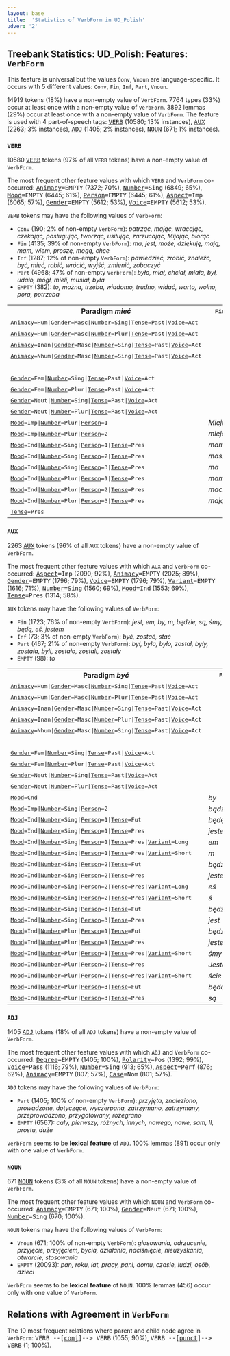 ```yaml
---
layout: base
title:  'Statistics of VerbForm in UD_Polish'
udver: '2'
---
```


## Treebank Statistics: UD_Polish: Features: `VerbForm`

This feature is universal but the values `Conv`, `Vnoun` are language-specific.
It occurs with 5 different values: `Conv`, `Fin`, `Inf`, `Part`, `Vnoun`.

14919 tokens (18%) have a non-empty value of `VerbForm`.
7764 types (33%) occur at least once with a non-empty value of `VerbForm`.
3892 lemmas (29%) occur at least once with a non-empty value of `VerbForm`.
The feature is used with 4 part-of-speech tags: <tt><a href="pl-pos-VERB.html">VERB</a></tt> (10580; 13% instances), <tt><a href="pl-pos-AUX.html">AUX</a></tt> (2263; 3% instances), <tt><a href="pl-pos-ADJ.html">ADJ</a></tt> (1405; 2% instances), <tt><a href="pl-pos-NOUN.html">NOUN</a></tt> (671; 1% instances).

### `VERB`

10580 <tt><a href="pl-pos-VERB.html">VERB</a></tt> tokens (97% of all `VERB` tokens) have a non-empty value of `VerbForm`.

The most frequent other feature values with which `VERB` and `VerbForm` co-occurred: <tt><a href="pl-feat-Animacy.html">Animacy</a></tt><tt>=EMPTY</tt> (7372; 70%), <tt><a href="pl-feat-Number.html">Number</a></tt><tt>=Sing</tt> (6849; 65%), <tt><a href="pl-feat-Mood.html">Mood</a></tt><tt>=EMPTY</tt> (6445; 61%), <tt><a href="pl-feat-Person.html">Person</a></tt><tt>=EMPTY</tt> (6445; 61%), <tt><a href="pl-feat-Aspect.html">Aspect</a></tt><tt>=Imp</tt> (6065; 57%), <tt><a href="pl-feat-Gender.html">Gender</a></tt><tt>=EMPTY</tt> (5612; 53%), <tt><a href="pl-feat-Voice.html">Voice</a></tt><tt>=EMPTY</tt> (5612; 53%).

`VERB` tokens may have the following values of `VerbForm`:

* `Conv` (190; 2% of non-empty `VerbForm`): <em>patrząc, mając, wracając, czekając, posługując, tworząc, usiłując, zarzucając, Mijając, biorąc</em>
* `Fin` (4135; 39% of non-empty `VerbForm`): <em>ma, jest, może, dziękuję, mają, mam, wiem, proszę, mogą, chce</em>
* `Inf` (1287; 12% of non-empty `VerbForm`): <em>powiedzieć, zrobić, znaleźć, być, mieć, robić, wrócić, wyjść, zmienić, zobaczyć</em>
* `Part` (4968; 47% of non-empty `VerbForm`): <em>było, miał, chciał, miała, był, udało, mógł, mieli, musiał, była</em>
* `EMPTY` (382): <em>to, można, trzeba, wiadomo, trudno, widać, warto, wolno, pora, potrzeba</em>

<table>
  <tr><th>Paradigm <i>mieć</i></th><th><tt>Fin</tt></th><th><tt>Inf</tt></th><th><tt>Part</tt></th><th><tt>Conv</tt></th></tr>
  <tr><td><tt><tt><a href="pl-feat-Animacy.html">Animacy</a></tt><tt>=Hum</tt>|<tt><a href="pl-feat-Gender.html">Gender</a></tt><tt>=Masc</tt>|<tt><a href="pl-feat-Number.html">Number</a></tt><tt>=Sing</tt>|<tt><a href="pl-feat-Tense.html">Tense</a></tt><tt>=Past</tt>|<tt><a href="pl-feat-Voice.html">Voice</a></tt><tt>=Act</tt></tt></td><td></td><td></td><td><em>miał</em></td><td></td></tr>
  <tr><td><tt><tt><a href="pl-feat-Animacy.html">Animacy</a></tt><tt>=Hum</tt>|<tt><a href="pl-feat-Gender.html">Gender</a></tt><tt>=Masc</tt>|<tt><a href="pl-feat-Number.html">Number</a></tt><tt>=Plur</tt>|<tt><a href="pl-feat-Tense.html">Tense</a></tt><tt>=Past</tt>|<tt><a href="pl-feat-Voice.html">Voice</a></tt><tt>=Act</tt></tt></td><td></td><td></td><td><em>mieli</em></td><td></td></tr>
  <tr><td><tt><tt><a href="pl-feat-Animacy.html">Animacy</a></tt><tt>=Inan</tt>|<tt><a href="pl-feat-Gender.html">Gender</a></tt><tt>=Masc</tt>|<tt><a href="pl-feat-Number.html">Number</a></tt><tt>=Sing</tt>|<tt><a href="pl-feat-Tense.html">Tense</a></tt><tt>=Past</tt>|<tt><a href="pl-feat-Voice.html">Voice</a></tt><tt>=Act</tt></tt></td><td></td><td></td><td><em>miał</em></td><td></td></tr>
  <tr><td><tt><tt><a href="pl-feat-Animacy.html">Animacy</a></tt><tt>=Nhum</tt>|<tt><a href="pl-feat-Gender.html">Gender</a></tt><tt>=Masc</tt>|<tt><a href="pl-feat-Number.html">Number</a></tt><tt>=Sing</tt>|<tt><a href="pl-feat-Tense.html">Tense</a></tt><tt>=Past</tt>|<tt><a href="pl-feat-Voice.html">Voice</a></tt><tt>=Act</tt></tt></td><td></td><td></td><td><em>miał</em></td><td></td></tr>
  <tr><td><tt></tt></td><td></td><td><em>mieć</em></td><td></td><td></td></tr>
  <tr><td><tt><tt><a href="pl-feat-Gender.html">Gender</a></tt><tt>=Fem</tt>|<tt><a href="pl-feat-Number.html">Number</a></tt><tt>=Sing</tt>|<tt><a href="pl-feat-Tense.html">Tense</a></tt><tt>=Past</tt>|<tt><a href="pl-feat-Voice.html">Voice</a></tt><tt>=Act</tt></tt></td><td></td><td></td><td><em>miała</em></td><td></td></tr>
  <tr><td><tt><tt><a href="pl-feat-Gender.html">Gender</a></tt><tt>=Fem</tt>|<tt><a href="pl-feat-Number.html">Number</a></tt><tt>=Plur</tt>|<tt><a href="pl-feat-Tense.html">Tense</a></tt><tt>=Past</tt>|<tt><a href="pl-feat-Voice.html">Voice</a></tt><tt>=Act</tt></tt></td><td></td><td></td><td><em>miały</em></td><td></td></tr>
  <tr><td><tt><tt><a href="pl-feat-Gender.html">Gender</a></tt><tt>=Neut</tt>|<tt><a href="pl-feat-Number.html">Number</a></tt><tt>=Sing</tt>|<tt><a href="pl-feat-Tense.html">Tense</a></tt><tt>=Past</tt>|<tt><a href="pl-feat-Voice.html">Voice</a></tt><tt>=Act</tt></tt></td><td></td><td></td><td><em>miało</em></td><td></td></tr>
  <tr><td><tt><tt><a href="pl-feat-Gender.html">Gender</a></tt><tt>=Neut</tt>|<tt><a href="pl-feat-Number.html">Number</a></tt><tt>=Plur</tt>|<tt><a href="pl-feat-Tense.html">Tense</a></tt><tt>=Past</tt>|<tt><a href="pl-feat-Voice.html">Voice</a></tt><tt>=Act</tt></tt></td><td></td><td></td><td><em>miały</em></td><td></td></tr>
  <tr><td><tt><tt><a href="pl-feat-Mood.html">Mood</a></tt><tt>=Imp</tt>|<tt><a href="pl-feat-Number.html">Number</a></tt><tt>=Plur</tt>|<tt><a href="pl-feat-Person.html">Person</a></tt><tt>=1</tt></tt></td><td><em>Miejmy</em></td><td></td><td></td><td></td></tr>
  <tr><td><tt><tt><a href="pl-feat-Mood.html">Mood</a></tt><tt>=Imp</tt>|<tt><a href="pl-feat-Number.html">Number</a></tt><tt>=Plur</tt>|<tt><a href="pl-feat-Person.html">Person</a></tt><tt>=2</tt></tt></td><td><em>miejcie</em></td><td></td><td></td><td></td></tr>
  <tr><td><tt><tt><a href="pl-feat-Mood.html">Mood</a></tt><tt>=Ind</tt>|<tt><a href="pl-feat-Number.html">Number</a></tt><tt>=Sing</tt>|<tt><a href="pl-feat-Person.html">Person</a></tt><tt>=1</tt>|<tt><a href="pl-feat-Tense.html">Tense</a></tt><tt>=Pres</tt></tt></td><td><em>mam</em></td><td></td><td></td><td></td></tr>
  <tr><td><tt><tt><a href="pl-feat-Mood.html">Mood</a></tt><tt>=Ind</tt>|<tt><a href="pl-feat-Number.html">Number</a></tt><tt>=Sing</tt>|<tt><a href="pl-feat-Person.html">Person</a></tt><tt>=2</tt>|<tt><a href="pl-feat-Tense.html">Tense</a></tt><tt>=Pres</tt></tt></td><td><em>masz</em></td><td></td><td></td><td></td></tr>
  <tr><td><tt><tt><a href="pl-feat-Mood.html">Mood</a></tt><tt>=Ind</tt>|<tt><a href="pl-feat-Number.html">Number</a></tt><tt>=Sing</tt>|<tt><a href="pl-feat-Person.html">Person</a></tt><tt>=3</tt>|<tt><a href="pl-feat-Tense.html">Tense</a></tt><tt>=Pres</tt></tt></td><td><em>ma</em></td><td></td><td></td><td></td></tr>
  <tr><td><tt><tt><a href="pl-feat-Mood.html">Mood</a></tt><tt>=Ind</tt>|<tt><a href="pl-feat-Number.html">Number</a></tt><tt>=Plur</tt>|<tt><a href="pl-feat-Person.html">Person</a></tt><tt>=1</tt>|<tt><a href="pl-feat-Tense.html">Tense</a></tt><tt>=Pres</tt></tt></td><td><em>mamy</em></td><td></td><td></td><td></td></tr>
  <tr><td><tt><tt><a href="pl-feat-Mood.html">Mood</a></tt><tt>=Ind</tt>|<tt><a href="pl-feat-Number.html">Number</a></tt><tt>=Plur</tt>|<tt><a href="pl-feat-Person.html">Person</a></tt><tt>=2</tt>|<tt><a href="pl-feat-Tense.html">Tense</a></tt><tt>=Pres</tt></tt></td><td><em>macie</em></td><td></td><td></td><td></td></tr>
  <tr><td><tt><tt><a href="pl-feat-Mood.html">Mood</a></tt><tt>=Ind</tt>|<tt><a href="pl-feat-Number.html">Number</a></tt><tt>=Plur</tt>|<tt><a href="pl-feat-Person.html">Person</a></tt><tt>=3</tt>|<tt><a href="pl-feat-Tense.html">Tense</a></tt><tt>=Pres</tt></tt></td><td><em>mają</em></td><td></td><td></td><td></td></tr>
  <tr><td><tt><tt><a href="pl-feat-Tense.html">Tense</a></tt><tt>=Pres</tt></tt></td><td></td><td></td><td></td><td><em>mając</em></td></tr>
</table>

### `AUX`

2263 <tt><a href="pl-pos-AUX.html">AUX</a></tt> tokens (96% of all `AUX` tokens) have a non-empty value of `VerbForm`.

The most frequent other feature values with which `AUX` and `VerbForm` co-occurred: <tt><a href="pl-feat-Aspect.html">Aspect</a></tt><tt>=Imp</tt> (2090; 92%), <tt><a href="pl-feat-Animacy.html">Animacy</a></tt><tt>=EMPTY</tt> (2025; 89%), <tt><a href="pl-feat-Gender.html">Gender</a></tt><tt>=EMPTY</tt> (1796; 79%), <tt><a href="pl-feat-Voice.html">Voice</a></tt><tt>=EMPTY</tt> (1796; 79%), <tt><a href="pl-feat-Variant.html">Variant</a></tt><tt>=EMPTY</tt> (1616; 71%), <tt><a href="pl-feat-Number.html">Number</a></tt><tt>=Sing</tt> (1560; 69%), <tt><a href="pl-feat-Mood.html">Mood</a></tt><tt>=Ind</tt> (1553; 69%), <tt><a href="pl-feat-Tense.html">Tense</a></tt><tt>=Pres</tt> (1314; 58%).

`AUX` tokens may have the following values of `VerbForm`:

* `Fin` (1723; 76% of non-empty `VerbForm`): <em>jest, em, by, m, będzie, są, śmy, będą, eś, jestem</em>
* `Inf` (73; 3% of non-empty `VerbForm`): <em>być, zostać, stać</em>
* `Part` (467; 21% of non-empty `VerbForm`): <em>był, była, było, został, były, została, byli, zostało, zostali, zostały</em>
* `EMPTY` (98): <em>to</em>

<table>
  <tr><th>Paradigm <i>być</i></th><th><tt>Fin</tt></th><th><tt>Inf</tt></th><th><tt>Part</tt></th></tr>
  <tr><td><tt><tt><a href="pl-feat-Animacy.html">Animacy</a></tt><tt>=Hum</tt>|<tt><a href="pl-feat-Gender.html">Gender</a></tt><tt>=Masc</tt>|<tt><a href="pl-feat-Number.html">Number</a></tt><tt>=Sing</tt>|<tt><a href="pl-feat-Tense.html">Tense</a></tt><tt>=Past</tt>|<tt><a href="pl-feat-Voice.html">Voice</a></tt><tt>=Act</tt></tt></td><td></td><td></td><td><em>był</em></td></tr>
  <tr><td><tt><tt><a href="pl-feat-Animacy.html">Animacy</a></tt><tt>=Hum</tt>|<tt><a href="pl-feat-Gender.html">Gender</a></tt><tt>=Masc</tt>|<tt><a href="pl-feat-Number.html">Number</a></tt><tt>=Plur</tt>|<tt><a href="pl-feat-Tense.html">Tense</a></tt><tt>=Past</tt>|<tt><a href="pl-feat-Voice.html">Voice</a></tt><tt>=Act</tt></tt></td><td></td><td></td><td><em>byli</em></td></tr>
  <tr><td><tt><tt><a href="pl-feat-Animacy.html">Animacy</a></tt><tt>=Inan</tt>|<tt><a href="pl-feat-Gender.html">Gender</a></tt><tt>=Masc</tt>|<tt><a href="pl-feat-Number.html">Number</a></tt><tt>=Sing</tt>|<tt><a href="pl-feat-Tense.html">Tense</a></tt><tt>=Past</tt>|<tt><a href="pl-feat-Voice.html">Voice</a></tt><tt>=Act</tt></tt></td><td></td><td></td><td><em>był</em></td></tr>
  <tr><td><tt><tt><a href="pl-feat-Animacy.html">Animacy</a></tt><tt>=Inan</tt>|<tt><a href="pl-feat-Gender.html">Gender</a></tt><tt>=Masc</tt>|<tt><a href="pl-feat-Number.html">Number</a></tt><tt>=Plur</tt>|<tt><a href="pl-feat-Tense.html">Tense</a></tt><tt>=Past</tt>|<tt><a href="pl-feat-Voice.html">Voice</a></tt><tt>=Act</tt></tt></td><td></td><td></td><td><em>były</em></td></tr>
  <tr><td><tt><tt><a href="pl-feat-Animacy.html">Animacy</a></tt><tt>=Nhum</tt>|<tt><a href="pl-feat-Gender.html">Gender</a></tt><tt>=Masc</tt>|<tt><a href="pl-feat-Number.html">Number</a></tt><tt>=Sing</tt>|<tt><a href="pl-feat-Tense.html">Tense</a></tt><tt>=Past</tt>|<tt><a href="pl-feat-Voice.html">Voice</a></tt><tt>=Act</tt></tt></td><td></td><td></td><td><em>był</em></td></tr>
  <tr><td><tt></tt></td><td></td><td><em>być</em></td><td></td></tr>
  <tr><td><tt><tt><a href="pl-feat-Gender.html">Gender</a></tt><tt>=Fem</tt>|<tt><a href="pl-feat-Number.html">Number</a></tt><tt>=Sing</tt>|<tt><a href="pl-feat-Tense.html">Tense</a></tt><tt>=Past</tt>|<tt><a href="pl-feat-Voice.html">Voice</a></tt><tt>=Act</tt></tt></td><td></td><td></td><td><em>była</em></td></tr>
  <tr><td><tt><tt><a href="pl-feat-Gender.html">Gender</a></tt><tt>=Fem</tt>|<tt><a href="pl-feat-Number.html">Number</a></tt><tt>=Plur</tt>|<tt><a href="pl-feat-Tense.html">Tense</a></tt><tt>=Past</tt>|<tt><a href="pl-feat-Voice.html">Voice</a></tt><tt>=Act</tt></tt></td><td></td><td></td><td><em>były</em></td></tr>
  <tr><td><tt><tt><a href="pl-feat-Gender.html">Gender</a></tt><tt>=Neut</tt>|<tt><a href="pl-feat-Number.html">Number</a></tt><tt>=Sing</tt>|<tt><a href="pl-feat-Tense.html">Tense</a></tt><tt>=Past</tt>|<tt><a href="pl-feat-Voice.html">Voice</a></tt><tt>=Act</tt></tt></td><td></td><td></td><td><em>było</em></td></tr>
  <tr><td><tt><tt><a href="pl-feat-Gender.html">Gender</a></tt><tt>=Neut</tt>|<tt><a href="pl-feat-Number.html">Number</a></tt><tt>=Plur</tt>|<tt><a href="pl-feat-Tense.html">Tense</a></tt><tt>=Past</tt>|<tt><a href="pl-feat-Voice.html">Voice</a></tt><tt>=Act</tt></tt></td><td></td><td></td><td><em>były</em></td></tr>
  <tr><td><tt><tt><a href="pl-feat-Mood.html">Mood</a></tt><tt>=Cnd</tt></tt></td><td><em>by</em></td><td></td><td></td></tr>
  <tr><td><tt><tt><a href="pl-feat-Mood.html">Mood</a></tt><tt>=Imp</tt>|<tt><a href="pl-feat-Number.html">Number</a></tt><tt>=Sing</tt>|<tt><a href="pl-feat-Person.html">Person</a></tt><tt>=2</tt></tt></td><td><em>bądź</em></td><td></td><td></td></tr>
  <tr><td><tt><tt><a href="pl-feat-Mood.html">Mood</a></tt><tt>=Ind</tt>|<tt><a href="pl-feat-Number.html">Number</a></tt><tt>=Sing</tt>|<tt><a href="pl-feat-Person.html">Person</a></tt><tt>=1</tt>|<tt><a href="pl-feat-Tense.html">Tense</a></tt><tt>=Fut</tt></tt></td><td><em>będę</em></td><td></td><td></td></tr>
  <tr><td><tt><tt><a href="pl-feat-Mood.html">Mood</a></tt><tt>=Ind</tt>|<tt><a href="pl-feat-Number.html">Number</a></tt><tt>=Sing</tt>|<tt><a href="pl-feat-Person.html">Person</a></tt><tt>=1</tt>|<tt><a href="pl-feat-Tense.html">Tense</a></tt><tt>=Pres</tt></tt></td><td><em>jestem</em></td><td></td><td></td></tr>
  <tr><td><tt><tt><a href="pl-feat-Mood.html">Mood</a></tt><tt>=Ind</tt>|<tt><a href="pl-feat-Number.html">Number</a></tt><tt>=Sing</tt>|<tt><a href="pl-feat-Person.html">Person</a></tt><tt>=1</tt>|<tt><a href="pl-feat-Tense.html">Tense</a></tt><tt>=Pres</tt>|<tt><a href="pl-feat-Variant.html">Variant</a></tt><tt>=Long</tt></tt></td><td><em>em</em></td><td></td><td></td></tr>
  <tr><td><tt><tt><a href="pl-feat-Mood.html">Mood</a></tt><tt>=Ind</tt>|<tt><a href="pl-feat-Number.html">Number</a></tt><tt>=Sing</tt>|<tt><a href="pl-feat-Person.html">Person</a></tt><tt>=1</tt>|<tt><a href="pl-feat-Tense.html">Tense</a></tt><tt>=Pres</tt>|<tt><a href="pl-feat-Variant.html">Variant</a></tt><tt>=Short</tt></tt></td><td><em>m</em></td><td></td><td></td></tr>
  <tr><td><tt><tt><a href="pl-feat-Mood.html">Mood</a></tt><tt>=Ind</tt>|<tt><a href="pl-feat-Number.html">Number</a></tt><tt>=Sing</tt>|<tt><a href="pl-feat-Person.html">Person</a></tt><tt>=2</tt>|<tt><a href="pl-feat-Tense.html">Tense</a></tt><tt>=Fut</tt></tt></td><td><em>będziesz</em></td><td></td><td></td></tr>
  <tr><td><tt><tt><a href="pl-feat-Mood.html">Mood</a></tt><tt>=Ind</tt>|<tt><a href="pl-feat-Number.html">Number</a></tt><tt>=Sing</tt>|<tt><a href="pl-feat-Person.html">Person</a></tt><tt>=2</tt>|<tt><a href="pl-feat-Tense.html">Tense</a></tt><tt>=Pres</tt></tt></td><td><em>jesteś</em></td><td></td><td></td></tr>
  <tr><td><tt><tt><a href="pl-feat-Mood.html">Mood</a></tt><tt>=Ind</tt>|<tt><a href="pl-feat-Number.html">Number</a></tt><tt>=Sing</tt>|<tt><a href="pl-feat-Person.html">Person</a></tt><tt>=2</tt>|<tt><a href="pl-feat-Tense.html">Tense</a></tt><tt>=Pres</tt>|<tt><a href="pl-feat-Variant.html">Variant</a></tt><tt>=Long</tt></tt></td><td><em>eś</em></td><td></td><td></td></tr>
  <tr><td><tt><tt><a href="pl-feat-Mood.html">Mood</a></tt><tt>=Ind</tt>|<tt><a href="pl-feat-Number.html">Number</a></tt><tt>=Sing</tt>|<tt><a href="pl-feat-Person.html">Person</a></tt><tt>=2</tt>|<tt><a href="pl-feat-Tense.html">Tense</a></tt><tt>=Pres</tt>|<tt><a href="pl-feat-Variant.html">Variant</a></tt><tt>=Short</tt></tt></td><td><em>ś</em></td><td></td><td></td></tr>
  <tr><td><tt><tt><a href="pl-feat-Mood.html">Mood</a></tt><tt>=Ind</tt>|<tt><a href="pl-feat-Number.html">Number</a></tt><tt>=Sing</tt>|<tt><a href="pl-feat-Person.html">Person</a></tt><tt>=3</tt>|<tt><a href="pl-feat-Tense.html">Tense</a></tt><tt>=Fut</tt></tt></td><td><em>będzie</em></td><td></td><td></td></tr>
  <tr><td><tt><tt><a href="pl-feat-Mood.html">Mood</a></tt><tt>=Ind</tt>|<tt><a href="pl-feat-Number.html">Number</a></tt><tt>=Sing</tt>|<tt><a href="pl-feat-Person.html">Person</a></tt><tt>=3</tt>|<tt><a href="pl-feat-Tense.html">Tense</a></tt><tt>=Pres</tt></tt></td><td><em>jest</em></td><td></td><td></td></tr>
  <tr><td><tt><tt><a href="pl-feat-Mood.html">Mood</a></tt><tt>=Ind</tt>|<tt><a href="pl-feat-Number.html">Number</a></tt><tt>=Plur</tt>|<tt><a href="pl-feat-Person.html">Person</a></tt><tt>=1</tt>|<tt><a href="pl-feat-Tense.html">Tense</a></tt><tt>=Fut</tt></tt></td><td><em>będziemy</em></td><td></td><td></td></tr>
  <tr><td><tt><tt><a href="pl-feat-Mood.html">Mood</a></tt><tt>=Ind</tt>|<tt><a href="pl-feat-Number.html">Number</a></tt><tt>=Plur</tt>|<tt><a href="pl-feat-Person.html">Person</a></tt><tt>=1</tt>|<tt><a href="pl-feat-Tense.html">Tense</a></tt><tt>=Pres</tt></tt></td><td><em>jesteśmy</em></td><td></td><td></td></tr>
  <tr><td><tt><tt><a href="pl-feat-Mood.html">Mood</a></tt><tt>=Ind</tt>|<tt><a href="pl-feat-Number.html">Number</a></tt><tt>=Plur</tt>|<tt><a href="pl-feat-Person.html">Person</a></tt><tt>=1</tt>|<tt><a href="pl-feat-Tense.html">Tense</a></tt><tt>=Pres</tt>|<tt><a href="pl-feat-Variant.html">Variant</a></tt><tt>=Short</tt></tt></td><td><em>śmy</em></td><td></td><td></td></tr>
  <tr><td><tt><tt><a href="pl-feat-Mood.html">Mood</a></tt><tt>=Ind</tt>|<tt><a href="pl-feat-Number.html">Number</a></tt><tt>=Plur</tt>|<tt><a href="pl-feat-Person.html">Person</a></tt><tt>=2</tt>|<tt><a href="pl-feat-Tense.html">Tense</a></tt><tt>=Pres</tt></tt></td><td><em>Jesteście</em></td><td></td><td></td></tr>
  <tr><td><tt><tt><a href="pl-feat-Mood.html">Mood</a></tt><tt>=Ind</tt>|<tt><a href="pl-feat-Number.html">Number</a></tt><tt>=Plur</tt>|<tt><a href="pl-feat-Person.html">Person</a></tt><tt>=2</tt>|<tt><a href="pl-feat-Tense.html">Tense</a></tt><tt>=Pres</tt>|<tt><a href="pl-feat-Variant.html">Variant</a></tt><tt>=Short</tt></tt></td><td><em>ście</em></td><td></td><td></td></tr>
  <tr><td><tt><tt><a href="pl-feat-Mood.html">Mood</a></tt><tt>=Ind</tt>|<tt><a href="pl-feat-Number.html">Number</a></tt><tt>=Plur</tt>|<tt><a href="pl-feat-Person.html">Person</a></tt><tt>=3</tt>|<tt><a href="pl-feat-Tense.html">Tense</a></tt><tt>=Fut</tt></tt></td><td><em>będą</em></td><td></td><td></td></tr>
  <tr><td><tt><tt><a href="pl-feat-Mood.html">Mood</a></tt><tt>=Ind</tt>|<tt><a href="pl-feat-Number.html">Number</a></tt><tt>=Plur</tt>|<tt><a href="pl-feat-Person.html">Person</a></tt><tt>=3</tt>|<tt><a href="pl-feat-Tense.html">Tense</a></tt><tt>=Pres</tt></tt></td><td><em>są</em></td><td></td><td></td></tr>
</table>

### `ADJ`

1405 <tt><a href="pl-pos-ADJ.html">ADJ</a></tt> tokens (18% of all `ADJ` tokens) have a non-empty value of `VerbForm`.

The most frequent other feature values with which `ADJ` and `VerbForm` co-occurred: <tt><a href="pl-feat-Degree.html">Degree</a></tt><tt>=EMPTY</tt> (1405; 100%), <tt><a href="pl-feat-Polarity.html">Polarity</a></tt><tt>=Pos</tt> (1392; 99%), <tt><a href="pl-feat-Voice.html">Voice</a></tt><tt>=Pass</tt> (1116; 79%), <tt><a href="pl-feat-Number.html">Number</a></tt><tt>=Sing</tt> (913; 65%), <tt><a href="pl-feat-Aspect.html">Aspect</a></tt><tt>=Perf</tt> (876; 62%), <tt><a href="pl-feat-Animacy.html">Animacy</a></tt><tt>=EMPTY</tt> (807; 57%), <tt><a href="pl-feat-Case.html">Case</a></tt><tt>=Nom</tt> (801; 57%).

`ADJ` tokens may have the following values of `VerbForm`:

* `Part` (1405; 100% of non-empty `VerbForm`): <em>przyjęta, znaleziono, prowadzone, dotyczące, wyczerpana, zatrzymano, zatrzymany, przeprowadzono, przygotowany, rozegrano</em>
* `EMPTY` (6567): <em>cały, pierwszy, różnych, innych, nowego, nowe, sam, II, prostu, duże</em>

`VerbForm` seems to be **lexical feature** of `ADJ`. 100% lemmas (891) occur only with one value of `VerbForm`.

### `NOUN`

671 <tt><a href="pl-pos-NOUN.html">NOUN</a></tt> tokens (3% of all `NOUN` tokens) have a non-empty value of `VerbForm`.

The most frequent other feature values with which `NOUN` and `VerbForm` co-occurred: <tt><a href="pl-feat-Animacy.html">Animacy</a></tt><tt>=EMPTY</tt> (671; 100%), <tt><a href="pl-feat-Gender.html">Gender</a></tt><tt>=Neut</tt> (671; 100%), <tt><a href="pl-feat-Number.html">Number</a></tt><tt>=Sing</tt> (670; 100%).

`NOUN` tokens may have the following values of `VerbForm`:

* `Vnoun` (671; 100% of non-empty `VerbForm`): <em>głosowania, odrzucenie, przyjęcie, przyjęciem, bycia, działania, naciśnięcie, nieuzyskania, otwarcie, stosowania</em>
* `EMPTY` (20093): <em>pan, roku, lat, pracy, pani, domu, czasie, ludzi, osób, dzieci</em>

`VerbForm` seems to be **lexical feature** of `NOUN`. 100% lemmas (456) occur only with one value of `VerbForm`.

## Relations with Agreement in `VerbForm`

The 10 most frequent relations where parent and child node agree in `VerbForm`:
<tt>VERB --[<tt><a href="pl-dep-conj.html">conj</a></tt>]--> VERB</tt> (1055; 90%),
<tt>VERB --[<tt><a href="pl-dep-punct.html">punct</a></tt>]--> VERB</tt> (1; 100%).

